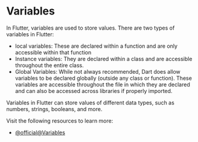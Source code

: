 # Variables

In Flutter, variables are used to store values. There are two types of variables in Flutter:

- local variables: These are declared within a function and are only accessible within that function
- Instance variables: They are declared within a class and are accessible throughout the entire class.
- Global Variables: While not always recommended, Dart does allow variables to be declared globally (outside any class or function). These variables are accessible throughout the file in which they are declared and can also be accessed across libraries if properly imported.

Variables in Flutter can store values of different data types, such as numbers, strings, booleans, and more.

Visit the following resources to learn more:

- [@official@Variables](https://dart.dev/guides/language/language-tour#variables)
